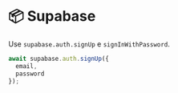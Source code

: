# 📦 Supabase

Use `supabase.auth.signUp` e `signInWithPassword`.

```ts
await supabase.auth.signUp({
  email,
  password
});
```